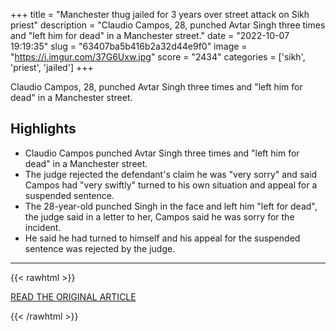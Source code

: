 +++
title = "Manchester thug jailed for 3 years over street attack on Sikh priest"
description = "Claudio Campos, 28, punched Avtar Singh three times and \"left him for dead\" in a Manchester street."
date = "2022-10-07 19:19:35"
slug = "63407ba5b416b2a32d44e9f0"
image = "https://i.imgur.com/37G6Uxw.jpg"
score = "2434"
categories = ['sikh', 'priest', 'jailed']
+++

Claudio Campos, 28, punched Avtar Singh three times and \"left him for dead\" in a Manchester street.

## Highlights

- Claudio Campos punched Avtar Singh three times and "left him for dead" in a Manchester street.
- The judge rejected the defendant's claim he was "very sorry" and said Campos had "very swiftly" turned to his own situation and appeal for a suspended sentence.
- The 28-year-old punched Singh in the face and left him "left for dead", the judge said in a letter to her, Campos said he was sorry for the incident.
- He said he had turned to himself and his appeal for the suspended sentence was rejected by the judge.

---

{{< rawhtml >}}
  <p class="article-category">
    <a target="_blank" href="https://www.bbc.co.uk/news/uk-england-manchester-63166752">READ THE ORIGINAL ARTICLE</a>
  </p>
{{< /rawhtml >}}
